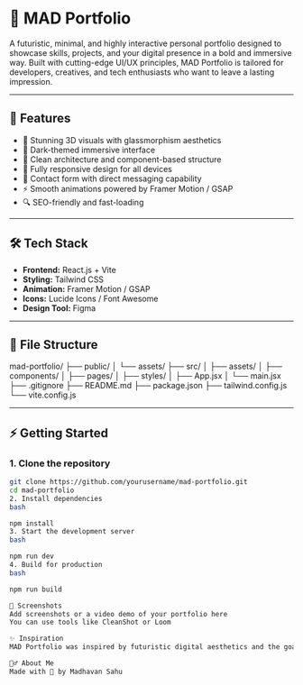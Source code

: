 # 💼 MAD Portfolio

A futuristic, minimal, and highly interactive personal portfolio designed to showcase skills,
projects, and your digital presence in a bold and immersive way. Built with cutting-edge UI/UX principles,
MAD Portfolio is tailored for developers, creatives, and tech enthusiasts who want to leave a lasting impression.

---

## 🚀 Features

- 🎨 Stunning 3D visuals with glassmorphism aesthetics
- 🌌 Dark-themed immersive interface
- 🧠 Clean architecture and component-based structure
- 📱 Fully responsive design for all devices
- 📨 Contact form with direct messaging capability
- ⚡ Smooth animations powered by Framer Motion / GSAP
- 🔍 SEO-friendly and fast-loading

---

## 🛠️ Tech Stack

- **Frontend:** React.js + Vite  
- **Styling:** Tailwind CSS  
- **Animation:** Framer Motion / GSAP  
- **Icons:** Lucide Icons / Font Awesome  
- **Design Tool:** Figma   


---

## 📂 File Structure

mad-portfolio/
├── public/
│ └── assets/
├── src/
│ ├── assets/
│ ├── components/
│ ├── pages/
│ ├── styles/
│ ├── App.jsx
│ └── main.jsx
├── .gitignore
├── README.md
├── package.json
├── tailwind.config.js
└── vite.config.js



---

## ⚡ Getting Started

### 1. Clone the repository
```bash
git clone https://github.com/yourusername/mad-portfolio.git
cd mad-portfolio
2. Install dependencies
bash

npm install
3. Start the development server
bash

npm run dev
4. Build for production
bash

npm run build

📸 Screenshots
Add screenshots or a video demo of your portfolio here
You can use tools like CleanShot or Loom

✨ Inspiration
MAD Portfolio was inspired by futuristic digital aesthetics and the goal to blend storytelling with stunning UI. It brings together personality, skills, and innovation in one space-themed experience.

🙋‍♂️ About Me
Made with 💖 by Madhavan Sahu
